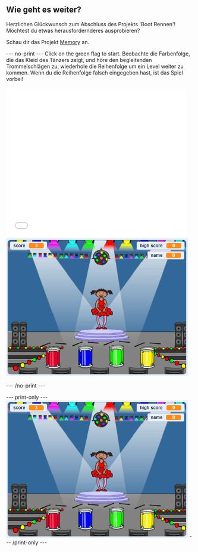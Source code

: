 ## Wie geht es weiter?

Herzlichen Glückwunsch zum Abschluss des Projekts 'Boot Rennen'! Möchtest du etwas herausfordernderes ausprobieren?

Schau dir das Projekt [Memory](https://projects.raspberrypi.org/en/projects/memory?utm_source=pathway&utm_medium=whatnext&utm_campaign=projects) an.

\--- no-print \--- Click on the green flag to start. Beobachte die Farbenfolge, die das Kleid des Tänzers zeigt, und höre den begleitenden Trommelschlägen zu, wiederhole die Reihenfolge um ein Level weiter zu kommen. Wenn du die Reihenfolge falsch eingegeben hast, ist das Spiel vorbei!

<div class="scratch-preview">
  <iframe allowtransparency="true" width="485" height="402" src="//scratch.mit.edu/projects/embed/284452634/?autostart=false" frameborder="0" allowfullscreen scrolling="no" mark="crwd-mark"></iframe> <img src="images/memory-screenshot.png" />
</div>

\--- /no-print \---

\--- print-only \--- ![screenshot of finished game](images/memory-screenshot.png) \--- /print-only \---